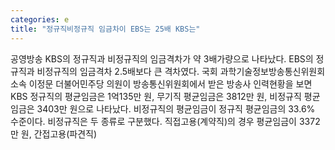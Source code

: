 ```yaml
---
categories: e
title: "정규직비정규직 임금차이 EBS는 25배 KBS는"
---
```

공영방송 KBS의 정규직과 비정규직의 임금격차가 약 3배가량으로 나타났다. EBS의 정규직과 비정규직의 임금격차 2.5배보다 큰 격차였다. 국회 과학기술정보방송통신위원회 소속 이정문 더불어민주당 의원이 방송통신위원회에서 받은 방송사 인력현황을 보면 KBS 정규직의 평균임금은 1억135만 원, 무기직 평균임금은 3812만 원, 비정규직 평균임금은 3403만 원으로 나타났다. 비정규직의 평균임금이 정규직 평균임금의 33.6% 수준이다. 비정규직은 두 종류로 구분했다. 직접고용(계약직)의 경우 평균임금이 3372만 원, 간접고용(파견직)
